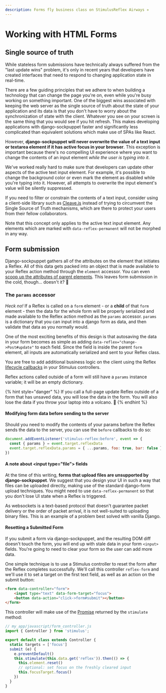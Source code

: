 ```yaml
---
description: Forms fly business class on StimulusReflex Airways ✈️
---
```


# Working with HTML Forms

## Single source of truth

While stateless form submissions have technically always suffered from the "last update wins" problem, it's only in recent years that developers have created interfaces that need to respond to changing application state in real-time.

There are a few guiding principles that we adhere to when building a technology that can change the page you're on, even while you're busy working on something important. One of the biggest wins associated with keeping the web server as the single source of truth about the state of your application and its data is that you don't have to worry about the synchronization of state with the client. Whatever you see on your screen is the same thing that you would see if you hit refresh. This makes developing applications with django-sockpuppet faster and significantly less complicated than equivalent solutions which make use of SPAs like React.

However, **django-sockpuppet will never overwrite the value of a text input or textarea element if it has active focus in your browser**. This exception is important because there's no compelling UI experience where you want to change the contents of an input element _while the user is typing into it_.

We've worked really hard to make sure that developers can update other aspects of the active text input element. For example, it's possible to change the background color or even mark the element as disabled while you're typing into it. However, all attempts to overwrite the input element's value will be silently suppressed.

If you need to filter or constrain the contents of a text input, consider using a client-side library such as [Cleave.js](https://nosir.github.io/cleave.js/) instead of trying to circumvent the Single Source of Truth mechanisms, which are there to protect your users from their fellow collaborators.

Note that this concept only applies to the active text input element. Any elements which are marked with `data-reflex-permanent` will not be morphed in any way.

## Form submission

Django-sockpuppet gathers all of the attributes on the element that initiates a Reflex. All of this data gets packed into an object that is made available to your Reflex action method through the `element` accessor. You can even [scoop up the attributes of parent elements](https://sockpuppet.argpar.se/reflexes#inheriting-data-attributes-from-parent-elements). This leaves form submission in the cold, though... doesn't it? 🥶

### The `params` accessor

_Heck no!_ If a Reflex is called on a `form` element - or a **child** of that `form` element - then the data for the whole form will be properly serialized and made available to the Reflex action method as the `params` accessor. `params` is a dictionary that you can input into a django form as data, and then validate that data as you normally would.

One of the most exciting benefits of this design is that autosaving the data in your form becomes as simple as adding `data-reflex="change->Post#update"` to each field. Since the field is inside the parent `form` element, all inputs are automatically serialized and sent to your Reflex class.

You are free to add additional business logic on the client using the Reflex [lifecycle callbacks](https://sockpuppet.argpar.se/lifecycle) in your Stimulus controllers.

Reflex actions called outside of a form will still have a `params` instance variable; it will be an empty dictionary.

{% hint style="danger" %}
If you call a full-page update Reflex outside of a form that has unsaved data, you will lose the data in the form. You will also lose the data if you throw your laptop into a volcano. 🌋
{% endhint %}

#### Modifying form data before sending to the server

Should you need to modify the contents of your params before the Reflex sends the data to the server, you can use the `before` callbacks to do so:

```javascript
document.addEventListener('stimulus-reflex:before', event => {
  const { params } = event.target.reflexData
  event.target.reflexData.params = { ...params, foo: true, bar: false }
})
```

#### A note about &lt;input type="file"&gt; fields

At the time of this writing, **forms that upload files are unsupported by django-sockpuppet**. We suggest that you design your UI in such a way that files can be uploaded directly, making use of the standard django-form upload techniques. You might need to use `data-reflex-permanent` so that you don't lose UI state when a Reflex is triggered.

As websockets is a text-based protocol that doesn't guarantee packet delivery or the order of packet arrival, it is not well-suited to uploading binary files. This is an example of a problem best solved with vanilla Django.

#### Resetting a Submitted Form

If you submit a form via django-sockpuppet, and the resulting DOM diff doesn't touch the form, you will end up with stale data in your form `<input>` fields. You're going to need to clear your form so the user can add more data.

One simple technique is to use a Stimulus controller to reset the form after the Reflex completes successfully. We'll call this controller `reflex-form` and we'll use it to set a target on the first text field, as well as an action on the submit button:

```html
<form data-controller="form">
    <input type="text" data-form-target="focus">
    <button data-action="click->form#submit"></button>
</form>
```

This controller will make use of the [Promise](https://sockpuppet.argpar.se/lifecycle#promises) returned by the `stimulate` method:

```javascript
// my_app/javascript/form_controller.js
import { Controller } from 'stimulus';

export default class extends Controller {
  static targets = ['focus']
  submit (e) {
    e.preventDefault()
    this.stimulate(this.data.get('reflex')).then(() => {
      this.element.reset()
      // optional: set focus on the freshly cleared input
      this.focusTarget.focus()
    })
  }
}
```
